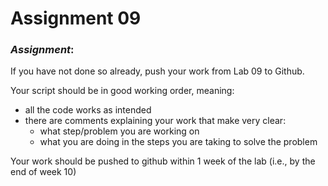 # Assignment 09

### *Assignment*:
If you have not done so already, push your work from Lab 09 to Github.    
  
Your script should be in good working order, meaning:   

+ all the code works as intended
+ there are comments explaining your work that make very clear:
	- what step/problem you are working on
	- what you are doing in the steps you are taking to solve the problem


Your work should be pushed to github within 1 week of the lab (i.e., by the end of week 10)
